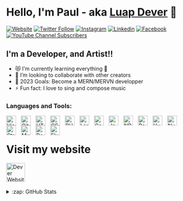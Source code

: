 # Hello, I'm Paul - aka [Luap Dever](https://luap-dever.me) 👋 

[![Website](https://img.shields.io/website?label=luap-dever&style=for-the-badge&url=https%3A%2F%2Fluap-dever.me)](https://luap-dever.me)
[![Twitter Follow](https://img.shields.io/twitter/follow/SmithZannou?color=1DA1F2&logo=twitter&style=for-the-badge)](https://twitter.com/intent/follow?original_referer=https%3A%2F%2Fgithub.com%2Fluapdever&screen_name=SmithZannou)
[![Instagram](https://img.shields.io/badge/Instagram-E4405F?style=for-the-badge&logo=instagram&logoColor=white)](https://instagram.com/luapdever)
[![Linkedin](https://img.shields.io/badge/LinkedIn-0077B5?style=for-the-badge&logo=linkedin&logoColor=white)](https://linkedin.com/in/paul-zannou-b253a2205)
[![Facebook](https://img.shields.io/badge/Facebook-1877F2?style=for-the-badge&logo=facebook&logoColor=white)](https://m.facebook.com/paulsmith.zannou)
[![YouTube Channel Subscribers](https://img.shields.io/youtube/channel/subscribers/UCXkxuNsr2KgHNdavIenmI1w?logo=youtube&logoColor=red&style=for-the-badge)](https://www.youtube.com/channel/UCXkxuNsr2KgHNdavIenmI1w)

## I'm a Developer, and Artist!!

- 😻 I’m currently learning everything 🤣
- 👯 I’m looking to collaborate with other creators
- 🥅 2023 Goals: Become a MERN/MERVN developper
- ⚡ Fun fact: I love to sing and compose music

### Languages and Tools:

<img align="left" alt="Visual Studio Code" width="26px" src="https://cdn.jsdelivr.net/gh/devicons/devicon/icons/vscode/vscode-original.svg" style="padding-right:10px;" />
<img align="left" alt="Git" width="26px" src="https://cdn.jsdelivr.net/gh/devicons/devicon/icons/git/git-original.svg" style="padding-right:10px;" />
<img align="left" alt="HTML5" width="26px" src="https://cdn.jsdelivr.net/gh/devicons/devicon/icons/html5/html5-original.svg" style="padding-right:10px;" />
<img align="left" alt="CSS3" width="26px" src="https://cdn.jsdelivr.net/gh/devicons/devicon/icons/css3/css3-original.svg" style="padding-right:10px;" />
<img align="left" alt="PHP" width="26px" src="https://cdn.jsdelivr.net/gh/devicons/devicon/icons/php/php-original.svg" style="padding-right:10px;" />
<img align="left" alt="Laravel" width="26px" src="https://upload.wikimedia.org/wikipedia/commons/thumb/9/9a/Laravel.svg/langfr-220px-Laravel.svg.png" style="padding-right:10px;" />
<img align="left" alt="Composer" width="26px" src="https://cdn.jsdelivr.net/gh/devicons/devicon/icons/composer/composer-original.svg" style="padding-right:10px;" />
<img align="left" alt="JavaScript" width="26px" src="https://cdn.jsdelivr.net/gh/devicons/devicon/icons/javascript/javascript-original.svg" style="padding-right:10px;" />
<img align="left" alt="NPM" width="26px" src="https://www.svgrepo.com/show/355146/npm.svg" style="padding-right:10px;" />
<img align="left" alt="React" width="26px" src="https://cdn.jsdelivr.net/gh/devicons/devicon/icons/react/react-original.svg" style="padding-right:10px;" />
<img align="left" alt="VueJS" width="26px" src="https://cdn.jsdelivr.net/gh/devicons/devicon/icons/vuejs/vuejs-original.svg" style="padding-right:10px;" />
<img align="left" alt="NuxtJS" width="26px" src="https://cdn.jsdelivr.net/gh/devicons/devicon/icons/nuxtjs/nuxtjs-original.svg" style="padding-right:10px;" />
<img align="left" alt="Strapi" width="26px" src="https://www.svgrepo.com/show/354399/strapi-icon.svg" style="padding-right:10px;" />
<img align="left" alt="MySQL" width="26px" src="https://cdn.jsdelivr.net/gh/devicons/devicon/icons/mysql/mysql-original.svg" style="padding-right:10px;" />
<img align="left" alt="Dart" width="26px" src="https://cdn.jsdelivr.net/gh/devicons/devicon/icons/dart/dart-original.svg" style="padding-right:10px;" />
<img align="left" alt="Flutter" width="26px" src="https://cdn.jsdelivr.net/gh/devicons/devicon/icons/flutter/flutter-original.svg" style="padding-right:10px;" />

<br />
<br />

# Visit my website

[<img width="50" align="left" alt="Dever Website" width="200px" src="https://luap-dever.me/_next/static/media/DEVER.9d62ac06.svg" />](https://luap-dever.me)


<br />
<br />
<br />
<br />

<details>
  <summary>:zap: GitHub Stats</summary>

  <img align="left" alt="codeSTACKr's GitHub Stats" src="https://github-readme-stats.vercel.app/api?username=luapdever&show_icons=true&hide_border=false&title_color=ff652f&icon_color=FFE400&bg_color=09131B&text_color=ffffff&border_color=0c1a25" />

</details>

[website]: https://luap-dever.me
[twitter]: https://twitter.com/SmithZannou
[instagram]: https://instagram.com/luapdever
[linkedin]: https://linkedin.com/in/paul-zannou-b253a2205
[facebook]: https://m.facebook.com/paulsmith.zannou
